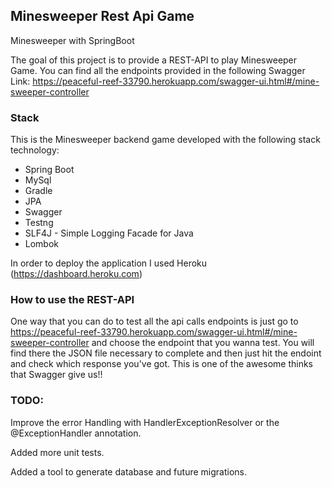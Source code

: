 ## Minesweeper Rest Api Game
Minesweeper with SpringBoot

The goal of this project is to provide a REST-API to play Minesweeper Game.
You can find all the endpoints provided in the following Swagger Link: https://peaceful-reef-33790.herokuapp.com/swagger-ui.html#/mine-sweeper-controller

### Stack
This is the Minesweeper backend game developed with the following stack technology:

* Spring Boot
* MySql
* Gradle
* JPA
* Swagger
* Testng
* SLF4J - Simple Logging Facade for Java
* Lombok

In order to deploy the application I used Heroku (https://dashboard.heroku.com)

### How to use the REST-API
One way that you can do to test all the api calls endpoints is just go to https://peaceful-reef-33790.herokuapp.com/swagger-ui.html#/mine-sweeper-controller and choose the endpoint that you wanna test. You will find there the JSON file necessary to complete and then just hit the endoint and check which response you've got. This is one of the awesome thinks that Swagger give us!!

### TODO:

Improve the error Handling with HandlerExceptionResolver or the @ExceptionHandler annotation.

Added more unit tests.

Added a tool to generate database and future migrations.
